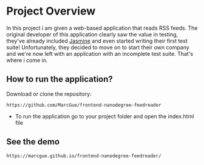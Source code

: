# Project Overview

In this project i am given a web-based application that reads RSS feeds. The original developer of this application clearly saw the value in testing, they've already included [Jasmine](http://jasmine.github.io/) and even started writing their first test suite! Unfortunately, they decided to move on to start their own company and we're now left with an application with an incomplete test suite. That's where i come in.

## How to run the application?

Download or clone the repository:

    https://github.com/MarcGue/frontend-nanodegree-feedreader

- To run the application go to your project folder and open the index.html file

## See the demo

    https://marcgue.github.io/frontend-nanodegree-feedreader/
